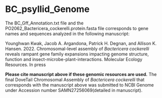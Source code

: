 # BC_psyllid_Genome
The BC_Gff_Annotation.txt file and the PO2062_Bactericera_cockerelli.protein.fasta file corresponds to gene names and sequences analyzed in the following manuscript:

Younghwan Kwak, Jacob A. Argandona, Patrick H. Degnan, and Allison K. Hansen. 2022. Chromosomal-level assembly of _Bactericera cockerelli_ reveals rampant gene family expansions impacting genome structure, function and insect-microbe-plant-interactions. Molecular Ecology Resources. In press

**Please cite manuscript above if these genomic resources are used.**
The final DoveTail Chromosomal Assembly of _Bactericera cockerelli_ that corresponds with the manuscript above was submitted to NCBI Genome under Accession number SAMN27256069(detailed in manuscript).


